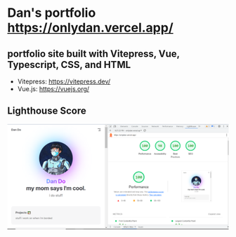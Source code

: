 # Dan's portfolio https://onlydan.vercel.app/
## portfolio site built with Vitepress, Vue, Typescript, CSS, and HTML

- Vitepress: https://vitepress.dev/
- Vue.js: https://vuejs.org/

## Lighthouse Score
![Lighthouse Score](./docs/public/lighthouse.PNG)